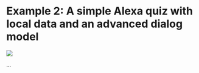 # Example 2: A simple Alexa quiz with local data and an advanced dialog model

<img src="https://smart-home-system.org/wp-content/uploads/book/how-develop-alexa-skill-1-hello-world-DE.jpg" />

...

